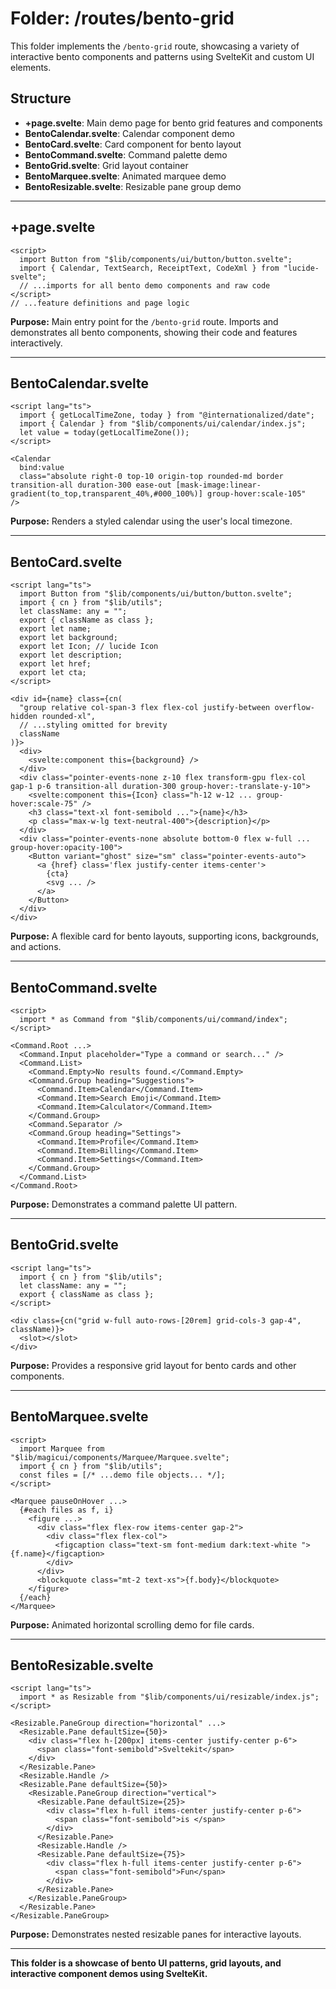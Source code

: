 # Folder: /routes/bento-grid

This folder implements the `/bento-grid` route, showcasing a variety of interactive bento components and patterns using SvelteKit and custom UI elements.

## Structure
- **+page.svelte**: Main demo page for bento grid features and components
- **BentoCalendar.svelte**: Calendar component demo
- **BentoCard.svelte**: Card component for bento layout
- **BentoCommand.svelte**: Command palette demo
- **BentoGrid.svelte**: Grid layout container
- **BentoMarquee.svelte**: Animated marquee demo
- **BentoResizable.svelte**: Resizable pane group demo

---

## +page.svelte
```svelte
<script>
  import Button from "$lib/components/ui/button/button.svelte";
  import { Calendar, TextSearch, ReceiptText, CodeXml } from "lucide-svelte";
  // ...imports for all bento demo components and raw code
</script>
// ...feature definitions and page logic
```
**Purpose:** Main entry point for the `/bento-grid` route. Imports and demonstrates all bento components, showing their code and features interactively.

---

## BentoCalendar.svelte
```svelte
<script lang="ts">
  import { getLocalTimeZone, today } from "@internationalized/date";
  import { Calendar } from "$lib/components/ui/calendar/index.js";
  let value = today(getLocalTimeZone());
</script>

<Calendar
  bind:value
  class="absolute right-0 top-10 origin-top rounded-md border transition-all duration-300 ease-out [mask-image:linear-gradient(to_top,transparent_40%,#000_100%)] group-hover:scale-105"
/>
```
**Purpose:** Renders a styled calendar using the user's local timezone.

---

## BentoCard.svelte
```svelte
<script lang="ts">
  import Button from "$lib/components/ui/button/button.svelte";
  import { cn } from "$lib/utils";
  let className: any = "";
  export { className as class };
  export let name;
  export let background;
  export let Icon; // lucide Icon
  export let description;
  export let href;
  export let cta;
</script>

<div id={name} class={cn(
  "group relative col-span-3 flex flex-col justify-between overflow-hidden rounded-xl",
  // ...styling omitted for brevity
  className
)}>
  <div>
    <svelte:component this={background} />
  </div>
  <div class="pointer-events-none z-10 flex transform-gpu flex-col gap-1 p-6 transition-all duration-300 group-hover:-translate-y-10">
    <svelte:component this={Icon} class="h-12 w-12 ... group-hover:scale-75" />
    <h3 class="text-xl font-semibold ...">{name}</h3>
    <p class="max-w-lg text-neutral-400">{description}</p>
  </div>
  <div class="pointer-events-none absolute bottom-0 flex w-full ... group-hover:opacity-100">
    <Button variant="ghost" size="sm" class="pointer-events-auto">
      <a {href} class='flex justify-center items-center'>
        {cta}
        <svg ... />
      </a>
    </Button>
  </div>
</div>
```
**Purpose:** A flexible card for bento layouts, supporting icons, backgrounds, and actions.

---

## BentoCommand.svelte
```svelte
<script>
  import * as Command from "$lib/components/ui/command/index";
</script>

<Command.Root ...>
  <Command.Input placeholder="Type a command or search..." />
  <Command.List>
    <Command.Empty>No results found.</Command.Empty>
    <Command.Group heading="Suggestions">
      <Command.Item>Calendar</Command.Item>
      <Command.Item>Search Emoji</Command.Item>
      <Command.Item>Calculator</Command.Item>
    </Command.Group>
    <Command.Separator />
    <Command.Group heading="Settings">
      <Command.Item>Profile</Command.Item>
      <Command.Item>Billing</Command.Item>
      <Command.Item>Settings</Command.Item>
    </Command.Group>
  </Command.List>
</Command.Root>
```
**Purpose:** Demonstrates a command palette UI pattern.

---

## BentoGrid.svelte
```svelte
<script lang="ts">
  import { cn } from "$lib/utils";
  let className: any = "";
  export { className as class };
</script>

<div class={cn("grid w-full auto-rows-[20rem] grid-cols-3 gap-4", className)}>
  <slot></slot>
</div>
```
**Purpose:** Provides a responsive grid layout for bento cards and other components.

---

## BentoMarquee.svelte
```svelte
<script>
  import Marquee from "$lib/magicui/components/Marquee/Marquee.svelte";
  import { cn } from "$lib/utils";
  const files = [/* ...demo file objects... */];
</script>

<Marquee pauseOnHover ...>
  {#each files as f, i}
    <figure ...>
      <div class="flex flex-row items-center gap-2">
        <div class="flex flex-col">
          <figcaption class="text-sm font-medium dark:text-white ">{f.name}</figcaption>
        </div>
      </div>
      <blockquote class="mt-2 text-xs">{f.body}</blockquote>
    </figure>
  {/each}
</Marquee>
```
**Purpose:** Animated horizontal scrolling demo for file cards.

---

## BentoResizable.svelte
```svelte
<script lang="ts">
  import * as Resizable from "$lib/components/ui/resizable/index.js";
</script>

<Resizable.PaneGroup direction="horizontal" ...>
  <Resizable.Pane defaultSize={50}>
    <div class="flex h-[200px] items-center justify-center p-6">
      <span class="font-semibold">Sveltekit</span>
    </div>
  </Resizable.Pane>
  <Resizable.Handle />
  <Resizable.Pane defaultSize={50}>
    <Resizable.PaneGroup direction="vertical">
      <Resizable.Pane defaultSize={25}>
        <div class="flex h-full items-center justify-center p-6">
          <span class="font-semibold">is </span>
        </div>
      </Resizable.Pane>
      <Resizable.Handle />
      <Resizable.Pane defaultSize={75}>
        <div class="flex h-full items-center justify-center p-6">
          <span class="font-semibold">Fun</span>
        </div>
      </Resizable.Pane>
    </Resizable.PaneGroup>
  </Resizable.Pane>
</Resizable.PaneGroup>
```
**Purpose:** Demonstrates nested resizable panes for interactive layouts.

---

**This folder is a showcase of bento UI patterns, grid layouts, and interactive component demos using SvelteKit.**
